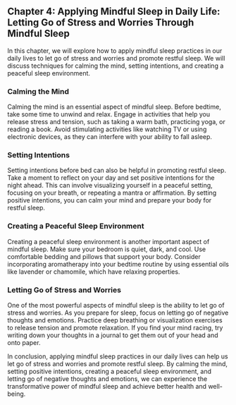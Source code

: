Chapter 4: Applying Mindful Sleep in Daily Life: Letting Go of Stress and Worries Through Mindful Sleep
-------------------------------------------------------------------------------------------------------

In this chapter, we will explore how to apply mindful sleep practices in our daily lives to let go of stress and worries and promote restful sleep. We will discuss techniques for calming the mind, setting intentions, and creating a peaceful sleep environment.

### Calming the Mind

Calming the mind is an essential aspect of mindful sleep. Before bedtime, take some time to unwind and relax. Engage in activities that help you release stress and tension, such as taking a warm bath, practicing yoga, or reading a book. Avoid stimulating activities like watching TV or using electronic devices, as they can interfere with your ability to fall asleep.

### Setting Intentions

Setting intentions before bed can also be helpful in promoting restful sleep. Take a moment to reflect on your day and set positive intentions for the night ahead. This can involve visualizing yourself in a peaceful setting, focusing on your breath, or repeating a mantra or affirmation. By setting positive intentions, you can calm your mind and prepare your body for restful sleep.

### Creating a Peaceful Sleep Environment

Creating a peaceful sleep environment is another important aspect of mindful sleep. Make sure your bedroom is quiet, dark, and cool. Use comfortable bedding and pillows that support your body. Consider incorporating aromatherapy into your bedtime routine by using essential oils like lavender or chamomile, which have relaxing properties.

### Letting Go of Stress and Worries

One of the most powerful aspects of mindful sleep is the ability to let go of stress and worries. As you prepare for sleep, focus on letting go of negative thoughts and emotions. Practice deep breathing or visualization exercises to release tension and promote relaxation. If you find your mind racing, try writing down your thoughts in a journal to get them out of your head and onto paper.

In conclusion, applying mindful sleep practices in our daily lives can help us let go of stress and worries and promote restful sleep. By calming the mind, setting positive intentions, creating a peaceful sleep environment, and letting go of negative thoughts and emotions, we can experience the transformative power of mindful sleep and achieve better health and well-being.
